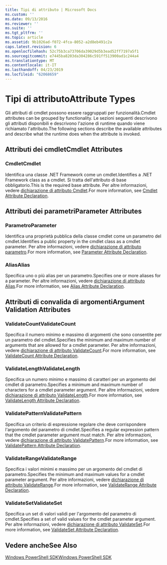 ```yaml
---
title: Tipi di attributo | Microsoft Docs
ms.custom: ''
ms.date: 09/13/2016
ms.reviewer: ''
ms.suite: ''
ms.tgt_pltfrm: ''
ms.topic: article
ms.assetid: 9b1026ad-f072-4fca-8052-a2d8eb491c2a
caps.latest.revision: 6
ms.openlocfilehash: 52c75b3ca73706da39029d5b3ead52ff7197a5f1
ms.sourcegitcommit: e7445ba8203da304286c591ff513900ad1c244a4
ms.translationtype: MT
ms.contentlocale: it-IT
ms.lasthandoff: 04/23/2019
ms.locfileid: "62068659"
---
```

# <a name="attribute-types"></a><span data-ttu-id="6b55f-102">Tipi di attributo</span><span class="sxs-lookup"><span data-stu-id="6b55f-102">Attribute Types</span></span>

<span data-ttu-id="6b55f-103">Gli attributi di cmdlet possono essere raggruppati per funzionalità.</span><span class="sxs-lookup"><span data-stu-id="6b55f-103">Cmdlet attributes can be grouped by functionality.</span></span>
<span data-ttu-id="6b55f-104">Le sezioni seguenti descrivono gli attributi disponibili e descrivono l'azione di runtime quando viene richiamato l'attributo.</span><span class="sxs-lookup"><span data-stu-id="6b55f-104">The following sections describe the available attributes and describe what the runtime does when the attribute is invoked.</span></span>

## <a name="cmdlet-attributes"></a><span data-ttu-id="6b55f-105">Attributi dei cmdlet</span><span class="sxs-lookup"><span data-stu-id="6b55f-105">Cmdlet Attributes</span></span>

### <a name="cmdlet"></a><span data-ttu-id="6b55f-106">Cmdlet</span><span class="sxs-lookup"><span data-stu-id="6b55f-106">Cmdlet</span></span>

<span data-ttu-id="6b55f-107">Identifica una classe .NET Framework come un cmdlet.</span><span class="sxs-lookup"><span data-stu-id="6b55f-107">Identifies a .NET Framework class as a cmdlet.</span></span>
<span data-ttu-id="6b55f-108">Si tratta dell'attributo di base obbligatorio.</span><span class="sxs-lookup"><span data-stu-id="6b55f-108">This is the required base attribute.</span></span>
<span data-ttu-id="6b55f-109">Per altre informazioni, vedere [dichiarazione di attributo Cmdlet](./cmdlet-attribute-declaration.md).</span><span class="sxs-lookup"><span data-stu-id="6b55f-109">For more information, see [Cmdlet Attribute Declaration](./cmdlet-attribute-declaration.md).</span></span>

## <a name="parameter-attributes"></a><span data-ttu-id="6b55f-110">Attributi dei parametri</span><span class="sxs-lookup"><span data-stu-id="6b55f-110">Parameter Attributes</span></span>

### <a name="parameter"></a><span data-ttu-id="6b55f-111">Parametro</span><span class="sxs-lookup"><span data-stu-id="6b55f-111">Parameter</span></span>

<span data-ttu-id="6b55f-112">Identifica una proprietà pubblica della classe cmdlet come un parametro del cmdlet.</span><span class="sxs-lookup"><span data-stu-id="6b55f-112">Identifies a public property in the cmdlet class as a cmdlet parameter.</span></span>
<span data-ttu-id="6b55f-113">Per altre informazioni, vedere [dichiarazione di attributo parametro](./parameter-attribute-declaration.md).</span><span class="sxs-lookup"><span data-stu-id="6b55f-113">For more information, see [Parameter Attribute Declaration](./parameter-attribute-declaration.md).</span></span>

### <a name="alias"></a><span data-ttu-id="6b55f-114">Alias</span><span class="sxs-lookup"><span data-stu-id="6b55f-114">Alias</span></span>

<span data-ttu-id="6b55f-115">Specifica uno o più alias per un parametro.</span><span class="sxs-lookup"><span data-stu-id="6b55f-115">Specifies one or more aliases for a parameter.</span></span>
<span data-ttu-id="6b55f-116">Per altre informazioni, vedere [dichiarazione di attributo Alias](./alias-attribute-declaration.md).</span><span class="sxs-lookup"><span data-stu-id="6b55f-116">For more information, see [Alias Attribute Declaration](./alias-attribute-declaration.md).</span></span>

## <a name="argument-validation-attributes"></a><span data-ttu-id="6b55f-117">Attributi di convalida di argomenti</span><span class="sxs-lookup"><span data-stu-id="6b55f-117">Argument Validation Attributes</span></span>

### <a name="validatecount"></a><span data-ttu-id="6b55f-118">ValidateCount</span><span class="sxs-lookup"><span data-stu-id="6b55f-118">ValidateCount</span></span>

<span data-ttu-id="6b55f-119">Specifica il numero minimo e massimo di argomenti che sono consentite per un parametro del cmdlet.</span><span class="sxs-lookup"><span data-stu-id="6b55f-119">Specifies the minimum and maximum number of arguments that are allowed for a cmdlet parameter.</span></span>
<span data-ttu-id="6b55f-120">Per altre informazioni, vedere [dichiarazione di attributo ValidateCount](./validatecount-attribute-declaration.md).</span><span class="sxs-lookup"><span data-stu-id="6b55f-120">For more information, see [ValidateCount Attribute Declaration](./validatecount-attribute-declaration.md).</span></span>

### <a name="validatelength"></a><span data-ttu-id="6b55f-121">ValidateLength</span><span class="sxs-lookup"><span data-stu-id="6b55f-121">ValidateLength</span></span>

<span data-ttu-id="6b55f-122">Specifica un numero minimo e massimo di caratteri per un argomento del cmdlet di parametro.</span><span class="sxs-lookup"><span data-stu-id="6b55f-122">Specifies a minimum and maximum number of characters for a cmdlet parameter argument.</span></span>
<span data-ttu-id="6b55f-123">Per altre informazioni, vedere [dichiarazione di attributo ValidateLength](./validatelength-attribute-declaration.md).</span><span class="sxs-lookup"><span data-stu-id="6b55f-123">For more information, see [ValidateLength Attribute Declaration](./validatelength-attribute-declaration.md).</span></span>

### <a name="validatepattern"></a><span data-ttu-id="6b55f-124">ValidatePattern</span><span class="sxs-lookup"><span data-stu-id="6b55f-124">ValidatePattern</span></span>

<span data-ttu-id="6b55f-125">Specifica un criterio di espressione regolare che deve corrispondere l'argomento del parametro di cmdlet.</span><span class="sxs-lookup"><span data-stu-id="6b55f-125">Specifies a regular expression pattern that the cmdlet parameter argument must match.</span></span>
<span data-ttu-id="6b55f-126">Per altre informazioni, vedere [dichiarazione di attributo ValidatePattern](./validatepattern-attribute-declaration.md).</span><span class="sxs-lookup"><span data-stu-id="6b55f-126">For more information, see [ValidatePattern Attribute Declaration](./validatepattern-attribute-declaration.md).</span></span>

### <a name="validaterange"></a><span data-ttu-id="6b55f-127">ValidateRange</span><span class="sxs-lookup"><span data-stu-id="6b55f-127">ValidateRange</span></span>

<span data-ttu-id="6b55f-128">Specifica i valori minimi e massimo per un argomento del cmdlet di parametro.</span><span class="sxs-lookup"><span data-stu-id="6b55f-128">Specifies the minimum and maximum values for a cmdlet parameter argument.</span></span>
<span data-ttu-id="6b55f-129">Per altre informazioni, vedere [dichiarazione di attributo ValidateRange](./validaterange-attribute-declaration.md).</span><span class="sxs-lookup"><span data-stu-id="6b55f-129">For more information, see [ValidateRange Attribute Declaration](./validaterange-attribute-declaration.md).</span></span>

### <a name="validateset"></a><span data-ttu-id="6b55f-130">ValidateSet</span><span class="sxs-lookup"><span data-stu-id="6b55f-130">ValidateSet</span></span>

<span data-ttu-id="6b55f-131">Specifica un set di valori validi per l'argomento del parametro di cmdlet.</span><span class="sxs-lookup"><span data-stu-id="6b55f-131">Specifies a set of valid values for the cmdlet parameter argument.</span></span>
<span data-ttu-id="6b55f-132">Per altre informazioni, vedere [dichiarazione di attributo ValidateSet](./validateset-attribute-declaration.md).</span><span class="sxs-lookup"><span data-stu-id="6b55f-132">For more information, see [ValidateSet Attribute Declaration](./validateset-attribute-declaration.md).</span></span>

## <a name="see-also"></a><span data-ttu-id="6b55f-133">Vedere anche</span><span class="sxs-lookup"><span data-stu-id="6b55f-133">See Also</span></span>

[<span data-ttu-id="6b55f-134">Windows PowerShell SDK</span><span class="sxs-lookup"><span data-stu-id="6b55f-134">Windows PowerShell SDK</span></span>](../windows-powershell-reference.md)

